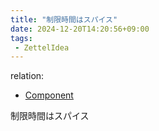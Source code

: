 ```yaml
---
title: "制限時間はスパイス"
date: 2024-12-20T14:20:56+09:00
tags:
 - ZettelIdea
---
```

relation:
 - [Component](../Novels/NovelClean/Component.md)

制限時間はスパイス
